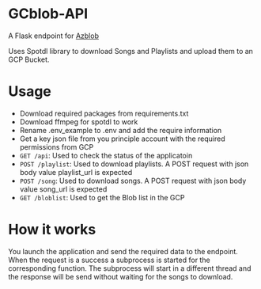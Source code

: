 ﻿# GCblob-API
A Flask endpoint for [Azblob](https://github.com/keerthibeast/Azblob)

Uses Spotdl library to download Songs and Playlists and upload them to an GCP Bucket.

# Usage
- Download required packages from requirements.txt
- Download ffmpeg for spotdl to work
- Rename .env_example to .env and add the require information
- Get a key json file from you principle account with the required permissions from GCP
- `GET /api`: Used to check the status of the applicatoin
- `POST /playlist`: Used to download playlists. A POST request with json body value playlist_url is expected 
- `POST /song`: Used to download songs. A POST request with json body value song_url is expected
- `GET /bloblist`: Used to get the Blob list in the GCP

# How it works
You launch the application and send the required data to the endpoint. When the request is a success a  subprocess is started for the corresponding function. The subprocess will start in a different thread and the response will be send without waiting for the songs to download.
